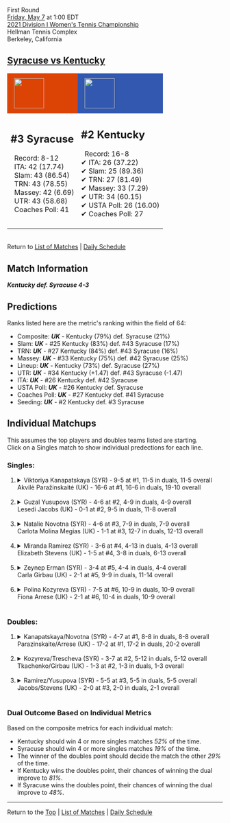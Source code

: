 First Round[](#top)<a name="top"></a>  
[Friday, May 7](../../schedule.md#05-07) at 1:00 EDT  
[2021 Division I Women's Tennis Championship](../index.md)  
Hellman Tennis Complex  
Berkeley, California  
## [Syracuse vs Kentucky](https://www.ncaa.com/game/5833649)  

<table><tr style="background-color: #d9d9d9 !important"><td style="background-color: #DC4405 !important"><img src="https://www.ncaa.com/sites/default/files/images/logos/schools/s/syracuse.70.png" width="70" height="70" style="padding: 8px;" /></td><td style="background-color: #3258AF !important"><img src="https://www.ncaa.com/sites/default/files/images/logos/schools/k/kentucky.70.png" width="70" height="70" style="padding: 8px;" /></td></tr><tr>
<td>  

<h2>#3 Syracuse</h2>  
&nbsp; Record: 8-12<br>  
&nbsp; ITA: 42 (17.74)<br>  
&nbsp; Slam: 43 (86.54)<br>  
&nbsp; TRN: 43 (78.55)<br>  
&nbsp; Massey: 42 (6.69)<br>  
&nbsp; UTR: 43 (58.68)<br>  
&nbsp; Coaches Poll: 41<br>  
<br>  

</td>
<td>  

<h2>#2 Kentucky</h2>  
&nbsp; Record: 16-8<br>  
&#10004; ITA: 26 (37.22)<br>  
&#10004; Slam: 25 (89.36)<br>  
&#10004; TRN: 27 (81.49)<br>  
&#10004; Massey: 33 (7.29)<br>  
&#10004; UTR: 34 (60.15)<br>  
&#10004; USTA Poll: 26 (16.00)<br>  
&#10004; Coaches Poll: 27<br>  
<br>  

</td>
</tr></table>  


<br>Return to [List of Matches](../index.md) &#124; [Daily Schedule](../../schedule.md#05-07)

## Match Information  
***Kentucky def. Syracuse 4-3***  

## Predictions  

Ranks listed here are the metric's ranking within the field of 64:  
- Composite: ***UK*** - Kentucky (79%) def. Syracuse (21%)  
- Slam: ***UK*** - #25 Kentucky (83%) def. #43 Syracuse (17%)  
- TRN: ***UK*** - #27 Kentucky (84%) def. #43 Syracuse (16%)  
- Massey: ***UK*** - #33 Kentucky (75%) def. #42 Syracuse (25%)  
- Lineup: ***UK*** - Kentucky (73%) def. Syracuse (27%)  
- UTR: ***UK*** - #34 Kentucky (+1.47) def. #43 Syracuse (-1.47)  
- ITA: ***UK*** - #26 Kentucky def. #42 Syracuse  
- USTA Poll: ***UK*** - #26 Kentucky def. Syracuse  
- Coaches Poll: ***UK*** - #27 Kentucky def. #41 Syracuse  
- Seeding: ***UK*** - #2 Kentucky def. #3 Syracuse  

## Individual Matchups  
This assumes the top players and doubles teams listed are starting.  
Click on a Singles match to show individual predections for each line.  

### Singles:  

<ol>
<li><details>
<summary markdown="span">Viktoriya Kanapatskaya (SYR) - 9-5 at #1, 11-5 in duals, 11-5 overall<br>Akvilė Paražinskaitė (UK) - 16-6 at #1, 16-6 in duals, 19-10 overall</summary>
<h4>Predictions</h4><ul>
<li>Composite: <b><i>SYR</i></b> - Kanapatskaya (62%) def. Paražinskaitė (38%)</li>  
<li>Slam: <b><i>SYR</i></b> - Kanapatskaya (64%) def. Paražinskaitė (36%)</li>  
<li>TRN: <b><i>SYR</i></b> - Kanapatskaya (62%) def. Paražinskaitė (38%)</li>  
<li>Massey: <b><i>SYR</i></b> - Kanapatskaya (58%) def. Paražinskaitė (42%)</li>  
<li>UTR: <b><i>SYR</i></b> - Kanapatskaya (63%) def. Paražinskaitė (37%)</li>  
<li>ITA: <b><i>SYR</i></b> - Kanapatskaya (30.96) def. Paražinskaitė (19.85)</li>  
</ul>
</details>&nbsp;</li>
<li><details>
<summary markdown="span">Guzal Yusupova (SYR) - 4-6 at #2, 4-9 in duals, 4-9 overall<br>Lesedi Jacobs (UK) - 0-1 at #2, 9-5 in duals, 11-8 overall</summary>
<h4>Predictions</h4><ul>
<li>Composite: <b><i>UK</i></b> - Jacobs (80%) def. Yusupova (20%)</li>  
<li>Slam: <b><i>UK</i></b> - Jacobs (72%) def. Yusupova (28%)</li>  
<li>TRN: <b><i>UK</i></b> - Jacobs (83%) def. Yusupova (17%)</li>  
<li>Massey: <b><i>UK</i></b> - Jacobs (75%) def. Yusupova (25%)</li>  
<li>UTR: <b><i>UK</i></b> - Jacobs (89%) def. Yusupova (11%)</li>  
<li>ITA: <b><i>UK</i></b> - Jacobs (5.00) def. Yusupova (4.12)</li>  
</ul>
</details>&nbsp;</li>
<li><details>
<summary markdown="span">Natalie Novotna (SYR) - 4-6 at #3, 7-9 in duals, 7-9 overall<br>Carlota Molina Megias (UK) - 1-1 at #3, 12-7 in duals, 12-13 overall</summary>
<h4>Predictions</h4><ul>
<li>Composite: <b><i>UK</i></b> - Megias (62%) def. Novotna (38%)</li>  
<li>Slam: <b><i>UK</i></b> - Megias (62%) def. Novotna (38%)</li>  
<li>TRN: <b><i>UK</i></b> - Megias (62%) def. Novotna (38%)</li>  
<li>Massey: <b><i>SYR</i></b> - Novotna (51%) def. Megias (49%)</li>  
<li>UTR: <b><i>UK</i></b> - Megias (77%) def. Novotna (23%)</li>  
<li>ITA: <b><i>UK</i></b> - Megias (2.40) def. Novotna (2.02)</li>  
</ul>
</details>&nbsp;</li>
<li><details>
<summary markdown="span">Miranda Ramirez (SYR) - 3-6 at #4, 4-13 in duals, 4-13 overall<br>Elizabeth Stevens (UK) - 1-5 at #4, 3-8 in duals, 6-13 overall</summary>
<h4>Predictions</h4><ul>
<li>Composite: <b><i>UK</i></b> - Stevens (50%) def. Ramirez (50%)</li>  
<li>Slam: <b><i>UK</i></b> - Stevens (53%) def. Ramirez (47%)</li>  
<li>TRN: <b><i>UK</i></b> - Stevens (53%) def. Ramirez (47%)</li>  
<li>Massey: <b><i>UK</i></b> - Stevens (50%) def. Ramirez (50%)</li>  
<li>UTR: <b><i>SYR</i></b> - Ramirez (56%) def. Stevens (44%)</li>  
</ul>
</details>&nbsp;</li>
<li><details>
<summary markdown="span">Zeynep Erman (SYR) - 3-4 at #5, 4-4 in duals, 4-4 overall<br>Carla Girbau (UK) - 2-1 at #5, 9-9 in duals, 11-14 overall</summary>
<h4>Predictions</h4><ul>
<li>Composite: <b><i>UK</i></b> - Girbau (64%) def. Erman (36%)</li>  
<li>Slam: <b><i>UK</i></b> - Girbau (67%) def. Erman (33%)</li>  
<li>TRN: <b><i>UK</i></b> - Girbau (64%) def. Erman (36%)</li>  
<li>Massey: <b><i>UK</i></b> - Girbau (51%) def. Erman (49%)</li>  
<li>UTR: <b><i>UK</i></b> - Girbau (74%) def. Erman (26%)</li>  
<li>ITA: <b><i>UK</i></b> - # Girbau def. Erman (1.82)</li>  
</ul>
</details>&nbsp;</li>
<li><details>
<summary markdown="span">Polina Kozyreva (SYR) - 7-5 at #6, 10-9 in duals, 10-9 overall<br>Fiona Arrese (UK) - 2-1 at #6, 10-4 in duals, 10-9 overall</summary>
<h4>Predictions</h4><ul>
<li>Composite: <b><i>UK</i></b> - Arrese (58%) def. Kozyreva (42%)</li>  
<li>Slam: <b><i>UK</i></b> - Arrese (61%) def. Kozyreva (39%)</li>  
<li>TRN: <b><i>UK</i></b> - Arrese (60%) def. Kozyreva (40%)</li>  
<li>Massey: <b><i>SYR</i></b> - Kozyreva (59%) def. Arrese (41%)</li>  
<li>UTR: <b><i>UK</i></b> - Arrese (71%) def. Kozyreva (29%)</li>  
<li>ITA: <b><i>SYR</i></b> - Kozyreva (1.79) def. Arrese (1.49)</li>  
</ul>
</details>&nbsp;</li>
</ol>

### Doubles:  

<ol>
<li><details>
<summary markdown="span">Kanapatskaya/Novotna (SYR) - 4-7 at #1, 8-8 in duals, 8-8 overall<br>Parazinskaite/Arrese (UK) - 17-2 at #1, 17-2 in duals, 20-2 overall</summary>
<br>Sorry, we don't have any metrics for this match
</details>&nbsp;</li>
<li><details>
<summary markdown="span">Kozyreva/Trescheva (SYR) - 3-7 at #2, 5-12 in duals, 5-12 overall<br>Tkachenko/Girbau (UK) - 1-3 at #2, 1-3 in duals, 1-3 overall</summary>
<br>Sorry, we don't have any metrics for this match
</details>&nbsp;</li>
<li><details>
<summary markdown="span">Ramirez/Yusupova (SYR) - 5-5 at #3, 5-5 in duals, 5-5 overall<br>Jacobs/Stevens (UK) - 2-0 at #3, 2-0 in duals, 2-1 overall</summary>
<br>Sorry, we don't have any metrics for this match
</details>&nbsp;</li>
</ol>

### Dual Outcome Based on Individual Metrics  
  
Based on the composite metrics for each individual match:  
- Kentucky should win 4 or more singles matches *52%* of the time.  
- Syracuse should win 4 or more singles matches *19%* of the time.  
- The winner of the doubles point should decide the match the other *29%* of the time.  
- If Kentucky wins the doubles point, their chances of winning the dual improve to *81%*.  
- If Syracuse wins the doubles point, their chances of winning the dual improve to *48%*.  
  
------

Return to the [Top](#top) &#124; [List of Matches](../index.md) &#124; [Daily Schedule](../../schedule.md#05-07)  
